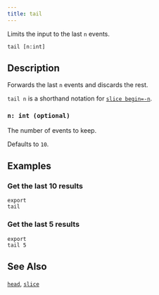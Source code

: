 ```yaml
---
title: tail
---
```


Limits the input to the last `n` events.

```tql
tail [n:int]
```

## Description

Forwards the last `n` events and discards the rest.

`tail n` is a shorthand notation for [`slice begin=-n`](slice).

### `n: int (optional)`

The number of events to keep.

Defaults to `10`.

## Examples

### Get the last 10 results

```tql
export
tail
```

### Get the last 5 results

```tql
export
tail 5
```

## See Also

[`head`](head),
[`slice`](slice)
